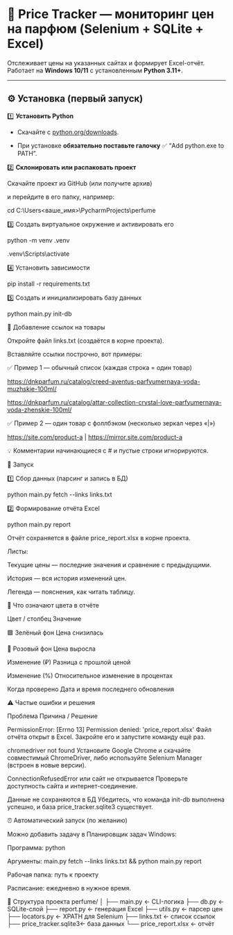 # 💎 Price Tracker — мониторинг цен на парфюм (Selenium + SQLite + Excel)

Отслеживает цены на указанных сайтах и формирует Excel-отчёт.  
Работает на **Windows 10/11** с установленным **Python 3.11+**.

---

## ⚙️ Установка (первый запуск)

1️⃣ **Установить Python**

- Скачайте с [python.org/downloads](https://www.python.org/downloads/).

- При установке **обязательно поставьте галочку** ✅ “Add python.exe to PATH”.

2️⃣ **Склонировать или распаковать проект**

Скачайте проект из GitHub (или получите архив)  

и перейдите в его папку, например:

cd C:\Users\<ваше_имя>\PycharmProjects\perfume

3️⃣ Создать виртуальное окружение и активировать его

python -m venv .venv

.venv\Scripts\activate

4️⃣ Установить зависимости

pip install -r requirements.txt

5️⃣ Создать и инициализировать базу данных

python main.py init-db

📄 Добавление ссылок на товары

Откройте файл links.txt (создаётся в корне проекта).

Вставляйте ссылки построчно, вот примеры:

✅ Пример 1 — обычный список (каждая строка = один товар)

https://dnkparfum.ru/catalog/creed-aventus-parfyumernaya-voda-muzhskie-100ml/

https://dnkparfum.ru/catalog/attar-collection-crystal-love-parfyumernaya-voda-zhenskie-100ml/

✅ Пример 2 — один товар с фоллбэком (несколько зеркал через «|»)

https://site.com/product-a | https://mirror.site.com/product-a

💡 Комментарии начинающиеся с # и пустые строки игнорируются.

🚀 Запуск

1️⃣ Сбор данных (парсинг и запись в БД)

python main.py fetch --links links.txt

2️⃣ Формирование отчёта Excel

python main.py report

Отчёт сохраняется в файле price_report.xlsx в корне проекта.

Листы:

Текущие цены — последние значения и сравнение с предыдущими.

История — вся история изменений цен.

Легенда — пояснения, как читать таблицу.

🎨 Что означают цвета в отчёте

Цвет / столбец	Значение

🟩 Зелёный фон	Цена снизилась

🩷 Розовый фон	Цена выросла

Изменение (₽)	Разница с прошлой ценой

Изменение (%)	Относительное изменение в процентах

Когда проверено	Дата и время последнего обновления

⚠️ Частые ошибки и решения

Проблема	Причина / Решение

PermissionError: [Errno 13] Permission denied: 'price_report.xlsx'	Файл отчёта открыт в Excel. Закройте его и запустите команду ещё раз.

chromedriver not found	Установите Google Chrome и скачайте совместимый ChromeDriver, либо используйте Selenium Manager (встроен в новые версии).

ConnectionRefusedError или сайт не открывается	Проверьте доступность сайта и интернет-соединение.

Данные не сохраняются в БД	Убедитесь, что команда init-db выполнена успешно, и база price_tracker.sqlite3 существует.

⏰ Автоматический запуск (по желанию)

Можно добавить задачу в Планировщик задач Windows:

Программа: python

Аргументы: main.py fetch --links links.txt && python main.py report

Рабочая папка: путь к проекту

Расписание: ежедневно в нужное время.

🧩 Структура проекта
perfume/
│
├── main.py              ← CLI-логика
├── db.py                ← SQLite-слой
├── report.py            ← генерация Excel
├── utils.py             ← парсер цен
├── locators.py          ← XPATH для Selenium
├── links.txt            ← список ссылок
├── price_tracker.sqlite3← база данных
└── price_report.xlsx    ← отчёт
